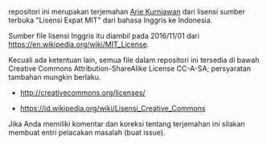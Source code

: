 repositori ini merupakan terjemahan [Arie Kurniawan](https://github.com/Lidilidian) dari lisensi sumber terbuka "Lisensi Expat MIT" dari bahasa Inggris ke Indonesia.

Sumber file lisensi Inggris itu diambil pada 2016/11/01 dari https://en.wikipedia.org/wiki/MIT_License.

Kecuali ada ketentuan lain, semua file dalam repositori ini tersedia di bawah Creative Commons Attribution-ShareAlike License CC-A-SA; persyaratan tambahan mungkin berlaku.

* http://creativecommons.org/licenses/

* https://id.wikipedia.org/wiki/Lisensi_Creative_Commons

Jika Anda memiliki komentar dan koreksi tentang terjemahan ini silakan membuat entri pelacakan masalah (buat issue).
